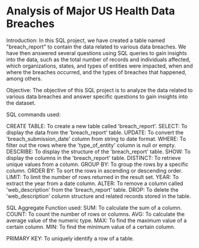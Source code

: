 

#  Analysis of Major US Health Data Breaches

Introduction:
In this SQL project, we have created a table named "breach_report" to contain the data related to various data breaches. We have then answered several questions using SQL queries to gain insights into the data, such as the total number of records and individuals affected, which organizations, states, and types of entities were impacted, when and where the breaches occurred, and the types of breaches that happened, among others.

Objective:
The objective of this SQL project is to analyze the data related to various data breaches and answer specific questions to gain insights into the dataset.


SQL commands used: 

CREATE TABLE: To create a new table called 'breach_report'.
SELECT: To display the data from the 'breach_report' table.
UPDATE: To convert the 'breach_submission_date' column from string to date format.
WHERE: To filter out the rows where the 'type_of_entity' column is null or empty.
DESCRIBE: To display the structure of the 'breach_report' table.
SHOW: To display the columns in the 'breach_report' table.
DISTINCT: To retrieve unique values from a column.
GROUP BY: To group the rows by a specific column.
ORDER BY: To sort the rows in ascending or descending order.
LIMIT: To limit the number of rows returned in the result set.
YEAR: To extract the year from a date column.
ALTER: To remove a column called 'web_description' from the 'breach_report' table.
DROP: To delete the 'web_description' column structure and related records stored in the table.

SQL Aggregate Function used: 
SUM: To calculate the sum of a column.
COUNT: To count the number of rows or columns.
AVG: To calculate the average value of the numeric type.
MAX: To find the maximum value of a certain column.
MIN: To find the minimum value of a certain column.


PRIMARY KEY: To uniquely identify a row of a table.



